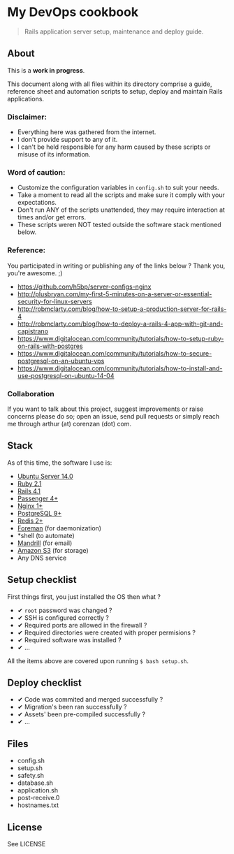 # My DevOps cookbook

> Rails application server setup, maintenance and deploy guide.

## About

This is a **work in progress**.

This document along with all files within its directory comprise a guide, reference sheet
and automation scripts to setup, deploy and maintain Rails applications.

### Disclaimer:

- Everything here was gathered from the internet.
- I don't provide support to any of it.
- I can't be held responsible for any harm caused by these scripts or misuse of its information.

### Word of caution:

- Customize the configuration variables in `config.sh` to suit your needs.
- Take a moment to read all the scripts and make sure it comply with your expectations.
- Don't run ANY of the scripts unattended, they may require interaction at times and/or get errors.
- These scripts weren NOT tested outside the software stack mentioned below.

### Reference:

You participated in writing or publishing any of the links below ? Thank you, you're awesome. ;)

- https://github.com/h5bp/server-configs-nginx
- http://plusbryan.com/my-first-5-minutes-on-a-server-or-essential-security-for-linux-servers
- http://robmclarty.com/blog/how-to-setup-a-production-server-for-rails-4
- http://robmclarty.com/blog/how-to-deploy-a-rails-4-app-with-git-and-capistrano
- https://www.digitalocean.com/community/tutorials/how-to-setup-ruby-on-rails-with-postgres
- https://www.digitalocean.com/community/tutorials/how-to-secure-postgresql-on-an-ubuntu-vps
- https://www.digitalocean.com/community/tutorials/how-to-install-and-use-postgresql-on-ubuntu-14-04

### Collaboration

If you want to talk about this project, suggest improvements or raise concerns please do so;
open an issue, send pull requests or simply reach me through arthur (at) corenzan (dot) com.

## Stack

As of this time, the software I use is:

- [Ubuntu Server 14.0](http://www.ubuntu.com/download/server)
- [Ruby 2.1](http://www.ruby-lang.org)
- [Rails 4.1](http://guides.rubyonrails.org)
- [Passenger 4+](https://www.phusionpassenger.com/documentation/Users%20guide%20Nginx.html)
- [Nginx 1+](http://nginx.org)
- [PostgreSQL 9+](http://www.postgresql.org)
- [Redis 2+](http://redis.io)
- [Foreman](https://github.com/ddollar/foreman) (for daemonization)
- *shell (to automate)
- [Mandrill](https://mandrillapp.com/) (for email)
- [Amazon S3](http://aws.amazon.com/s3) (for storage)
- Any DNS service

## Setup checklist

First things first, you just installed the OS then what ?

- ✔ `root` password was changed ?
- ✔ SSH is configured correctly ?
- ✔ Required ports are allowed in the firewall ?
- ✔ Required directories were created with proper permisions ?
- ✔ Required software was installed ?
- ✔ ...

All the items above are covered upon running `$ bash setup.sh`.

## Deploy checklist

- ✔ Code was commited and merged successfully ?
- ✔ Migration's been ran successfully ?
- ✔ Assets' been pre-compiled successfully ?
- ✔ ...

## Files

- config.sh
- setup.sh
- safety.sh
- database.sh
- application.sh
- post-receive.0
- hostnames.txt

## License

See LICENSE